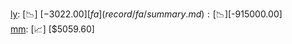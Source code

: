 [ly](record/ly/summary.md): [📉] [$-3022.00]  
[fa](record/fa/summary.md): [📉] [$-915000.00]  
[mm](record/mm/summary.md): [📈] [$5059.60]  
